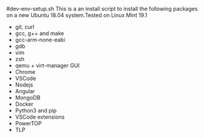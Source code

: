 #dev-env-setup.sh
This is a an install script to install the following packages on a new Ubuntu 18.04 system.Tested on Linux Mint 19.1
- git, curl
- gcc, g++ and make
- gcc-arm-none-eabi
- gdb
- vim
- zsh
- qemu + virt-manager GUI
- Chrome
- VSCode
- Nodejs
- Angular
- MongoDB
- Docker
- Python3 and pip
- VSCode extensions
- PowerTOP
- TLP
